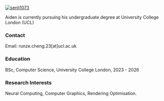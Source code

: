 

[![senli1073](https://img.shields.io/badge/AidCheng-github-blue?logo=github)](https://github.com/AidCheng)

Aiden is currently pursuing his undergraduate degree at University College London (UCL)

### Contact
Email: runze.cheng.23[at]ucl.ac.uk

### Education
BSc, Computer Science, University College London, 2023 - 2026

### Research Interests
Neural Computing, Computer Graphics, Rendering Optimisation.

